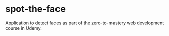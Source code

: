 # spot-the-face
Application to detect faces as part of the zero-to-mastery web development course in Udemy. 
